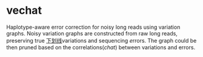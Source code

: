 # vechat
Haplotype-aware error correction for noisy long reads using variation graphs. Noisy variation graphs are constructed from raw long reads, preserving true <u>下划线</u>*v*ariations and sequencing *e*rrors. The graph could be then pruned based on the correlations(*chat*) between variations and errors.